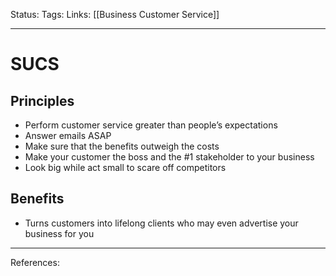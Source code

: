 Status:
Tags:
Links: [[Business Customer Service]]
___
# SUCS
## Principles
-   Perform customer service greater than people’s expectations
-   Answer emails ASAP
-   Make sure that the benefits outweigh the costs
-   Make your customer the boss and the #1 stakeholder to your business
-   Look big while act small to scare off competitors
## Benefits
- Turns customers into lifelong clients who may even advertise your business for you
___
References: